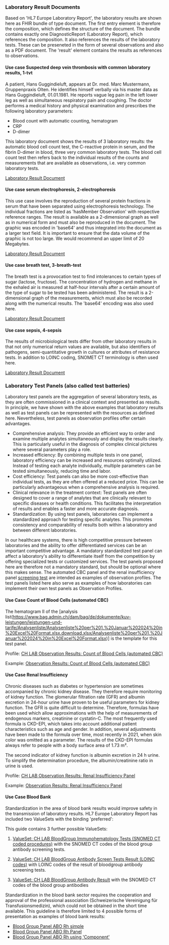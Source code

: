 <!--  markdownlint-disable MD001 MD041 -->

### Laboratory Result Documents

Based on 'HL7 Europe Laboratory Report', the laboratory results are shown here as FHIR bundle of type document. The first entry element is therefore the composition, which defines the structure of the document.
The bundle contains exactly one DiagnosticReport (Laboratory Report), which references the composition. It also references the results of the laboratory tests. These can be preseneted in the form of several observations and also as a PDF document. The 'result' element contains the results as references to observations. 

#### Use case Suspected deep vein thrombosis with common laboratory results, 1-tvt

A patient, Hans Guggindieluft, appears at Dr. med. Marc Mustermann, Gruppenpraxis Olten. He identifies himself verbally via his master data as Hans Guggindieluft, 01.01.1981. He reports vague leg pain in the left lower leg as well as simultaneous respiratory pain and coughing. The doctor performs a medical history and physical examination and prescribes the following laboratory parameters:

* Blood count with automatic counting, hematogram
* CRP
* D-dimer

This laboratory document shows the results of 3 laboratory results: the automatic blood cell count test, the C-reactive protein in serum, and the fibrin D-dimer in blood, three very common laboratory tests. The blood cell count test then refers back to the individual results of the counts and measurements that are available as observations, i.e. very common laboratory tests.

[Laboratory Result Document](Bundle-LabResultReport-1-tvt.html)

#### Use case serum electrophoresis, 2-electrophoresis

This use case involves the reproduction of several protein fractions in serum that have been separated using electrophoresis technology. The individual fractions are listed as 'hasMember Observation' with respective reference ranges. The result is available as a 2-dimensional graph as well as in numerical form and must also be reproduced in the document. The graphic was encoded in 'base64' and thus integrated into the document as a larger text field. It is important to ensure that the data volume of the graphic is not too large. We would recommend an upper limit of 20 Megabytes. 

[Laboratory Result Document](Bundle-LabResultReport-2-electrophoresis.html)

#### Use case breath test, 3-breath-test

The breath test is a provocation test to find intolerances to certain types of sugar (lactose, fructose). The concentration of hydrogen and methane in the exhaled air is measured at half-hour intervals after a certain amount of the type of sugar to be tested has been administered. The result is a 2-dimensional graph of the measurements, which must also be recorded along with the numerical results. The 'base64' encoding was also used here.

[Laboratory Result Document](Bundle-LabResultReport-3-breath-test.html)

#### Use case sepsis, 4-sepsis

The results of microbiological tests differ from other laboratory results in that not only numerical return values are available, but also identifiers of pathogens, semi-quantitative growth in cultures or attributes of resistance tests. In addition to LOINC coding, SNOMET CT terminology is often used here.

[Laboratory Result Document](Bundle-LabResultReport-4-sepsis.html)

### Laboratory Test Panels (also called test batteries)

Laboratory test panels are the aggregation of several laboratory tests, as they are often commissioned in a clinical context and presented as results. In principle, we have shown with the above examples that laboratory results as well as test panels can be represented with the resources as defined here. Nevertheless, test panels as observation profiles offer certain advantages.

* Comprehensive analysis: They provide an efficient way to order and examine multiple analytes simultaneously and display the results clearly. This is particularly useful in the diagnosis of complex clinical pictures where several parameters play a role.
* Increased efficiency: By combining multiple tests in one panel, laboratory efficiency can be increased and resources optimally utilized. Instead of testing each analyte individually, multiple parameters can be tested simultaneously, reducing time and labor.
* Cost efficiency: Test panels can also be more cost-effective than individual tests, as they are often offered at a reduced price. This can be particularly advantageous when a comprehensive analysis is required.
* Clinical relevance in the treatment context: Test panels are often designed to cover a range of analytes that are clinically relevant to specific diseases or health conditions. This facilitates the interpretation of results and enables a faster and more accurate diagnosis.
* Standardization: By using test panels, laboratories can implement a standardized approach for testing specific analytes. This promotes consistency and comparability of results both within a laboratory and between different laboratories.

In our healthcare systems, there is high competitive pressure between laboratories and the ability to offer differentiated services can be an important competitive advantage. A mandatory standardized test panel can affect a laboratory's ability to differentiate itself from the competition by offering specialized tests or customized services. The test panels proposed here are therefore not a mandatory standard, but should be optional where this makes sense. The automated CBC panel and the renal insufficiency panel [screening test](https://www.swissnephrology.ch/wp/wp-content/uploads/2023/01/161121_SGN_Pocketguide_CKD_Web_A4_e_WZ.pdf) are intended as examples of observation profiles.
The test panels listed here also serve as examples of how laboratories can implement their own test panels as Observation Profiles.

#### Use Case Count of Blood Cells (automated CBC)

The hematogram II of the [analysis list(https://www.bag.admin.ch/dam/bag/de/dokumente/kuv-leistungen/leistungen-und-tarife/Analysenliste/Analysenliste%20per%201.%20Januar%202024%20in%20Excel%20Format.xlsx.download.xlsx/Analysenliste%20per%201.%20Januar%202024%20in%20Excel%20Format.xlsx)]  is the template for this test panel. 

Profile: [CH LAB Observation Results: Count of Blood Cells (automated CBC)](StructureDefinition-ch-lab-observation-cbc-panel.html)

Example: [Observation Results: Count of Blood Cells (automated CBC)](Observation-ExampleObservationCBCPanel.html)

#### Use Case Renal Insufficiency

Chronic diseases such as diabetes or hypertension are sometimes accompanied by chronic kidney disease. They therefore require monitoring of kidney function. The glomerular filtration rate (GFR) and albumin excretion in 24-hour urine have proven to be useful parameters for kidney function. The GFR is quite difficult to determine. Therefore, formulas have been used which allow approximations with the help of measurements of endogenous markers, creatinine or cystatin-C. The most frequently used formula is CKD-EPI, which takes into account additional patient characteristics such as age and gender. In addition, several adjustments have been made to the formula over time, most recently in 2021, when skin color was omitted as a parameter. The results of the CKD-EPI formulas always refer to people with a body surface area of 1.73 m².

The second indicator of kidney function is albumin excretion in 24 h urine. To simplify the determination procedure, the albumin/creatinine ratio in urine is used.

Profile: [CH LAB Observation Results: Renal Insufficiency Panel](StructureDefinition-ch-lab-observation-renal-insufficiency-panel.html)

Example: [Observation Results: Renal Insufficiency Panel](Observation-ObservationRenalInsufficiencyPanel.html)

#### Use Case Blood Bank

Standardization in the area of blood bank results would improve safety in the transmission of laboratory results. HL7 Europe Laboratory Report has included two ValueSets with the binding 'preferred':

This guide contains 3 further possible ValueSets:

1. [ValueSet: CH LAB BloodGroup Immunohematology Tests (SNOMED CT coded procedures)](ValueSet-ch-lab-bloodgroup-immuno-hematology-vs.html) with the SNOMED CT codes of the blood group antibody screening tests.

2. [ValueSet: CH LAB BloodGroup Antibody Screen Tests Result (LOINC codes)](ValueSet-ch-lab-bloodgroup-antibody-screen-result-vs.html) with LOINC codes of the result of bloodgroup antibody screening tests.

3. [ValueSet: CH LAB BloodGroup Antibody Result](ValueSet-ch-lab-bloodgroup-antibody-vs.html) with the SNOMED CT codes of the blood group antibodies

Standardization in the blood bank sector requires the cooperation and approval of the professional association (Schweizerische Vereinigung für Transfusionsmedizin), which could not be obtained in the short time available. This guideline is therefore limited to 4 possible forms of presentation as examples of blood bank results: 

* [Blood Group Panel ABO Rh simple](Observation-BloodGroupSimple.html)
* [Blood Group Panel ABO Rh Panel](Observation-BloodGroupPanel.html)
* [Blood Group Panel ABO Rh using 'Component'](Observation-BloodGroupComponent.html)
